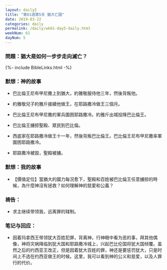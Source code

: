 ```yaml
---
layout: daily2
title: "第61週第5天 猶大亡國"
date: 2019-03-22
categories: daily
permalink: /daily/wk61-day5-daily.html
weekNum: 61
dayNum: 5
---
```


### 問題：猶大是如何一步步走向滅亡？
 
{%- include BibleLinks.html -%}

### 默想：神的故事 
+ 巴比倫王尼布甲尼撒上到猶大，約雅敬服侍他三年，然後背叛他。 

+ 約雅敬兒子約雅斤接續他做王，在耶路撒冷做王三個月。 

+ 巴比倫王尼布甲尼撒的軍兵圍困耶路撒冷。約雅斤出城投降巴比倫王。 

+ 巴比倫王擄掠聖殿、眾民到巴比倫。 

+ 西底家在耶路撒冷做王十一年，然後背叛巴比倫王。巴比倫王尼布甲尼撒率軍圍困耶路撒冷。 

+ 耶路撒冷被毀，聖殿被擄。 

### 默想：我的故事
+ 【價值定位】當猶大的國力每況愈下，聖殿和百姓被巴比倫王任意擄掠的時候，為什麼神沒有拯救？如何理解神的慈愛和公義？ 

### 祷告：

+ 求主继续带领我，远离罪的辖制。

### 笔记与回应：

+ 因着玛拿西王带领犹大百姓犯罪，背离神，行神眼中看为恶的事，拜其他偶像，神将灾祸降临到犹大国和耶路撒冷城上，兴起巴比伦国将犹大国倾覆。虽然之后的约西亚王改正，但是因着犹大百姓的罪，神还是要惩罚犹大，只是时间上不选在约西亚做王的时候。这里，我可以看到神的公义和慈爱，以及人罪行的代价。